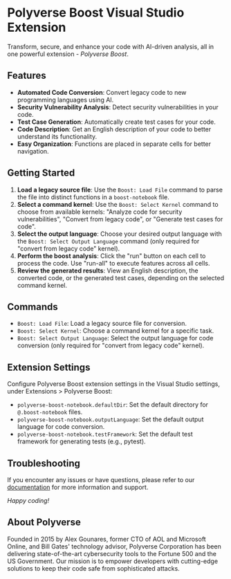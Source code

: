 # Polyverse Boost Visual Studio Extension

Transform, secure, and enhance your code with AI-driven analysis, all in one powerful extension - *Polyverse Boost*.

## Features

* **Automated Code Conversion**: Convert legacy code to new programming languages using AI.
* **Security Vulnerability Analysis**: Detect security vulnerabilities in your code.
* **Test Case Generation**: Automatically create test cases for your code.
* **Code Description**: Get an English description of your code to better understand its functionality.
* **Easy Organization**: Functions are placed in separate cells for better navigation.

## Getting Started

1. **Load a legacy source file**: Use the `Boost: Load File` command to parse the file into distinct functions in a `boost-notebook` file.
2. **Select a command kernel**: Use the `Boost: Select Kernel` command to choose from available kernels: "Analyze code for security vulnerabilities", "Convert from legacy code", or "Generate test cases for code".
3. **Select the output language**: Choose your desired output language with the `Boost: Select Output Language` command (only required for "convert from legacy code" kernel).
4. **Perform the boost analysis**: Click the "run" button on each cell to process the code. Use "run-all" to execute features across all cells.
5. **Review the generated results**: View an English description, the converted code, or the generated test cases, depending on the selected command kernel.

## Commands

* `Boost: Load File`: Load a legacy source file for conversion.
* `Boost: Select Kernel`: Choose a command kernel for a specific task.
* `Boost: Select Output Language`: Select the output language for code conversion (only required for "convert from legacy code" kernel).

## Extension Settings

Configure Polyverse Boost extension settings in the Visual Studio settings, under Extensions > Polyverse Boost:

* `polyverse-boost-notebook.defaultDir`: Set the default directory for `@.boost-notebook` files.
* `polyverse-boost-notebook.outputLanguage`: Set the default output language for code conversion.
* `polyverse-boost-notebook.testFramework`: Set the default test framework for generating tests (e.g., pytest).

## Troubleshooting

If you encounter any issues or have questions, please refer to our [documentation](https://polyverse.com) for more information and support.

*Happy coding!*

## About Polyverse

Founded in 2015 by Alex Gounares, former CTO of AOL and Microsoft Online, and Bill Gates' technology advisor, Polyverse Corporation has been delivering state-of-the-art cybersecurity tools to the Fortune 500 and the US Government. Our mission is to empower developers with cutting-edge solutions to keep their code safe from sophisticated attacks.

